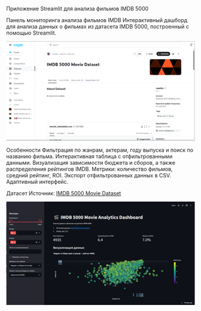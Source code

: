 Приложение Streamlit для анализа фильмов IMDB 5000

Панель мониторинга анализа фильмов IMDB
Интерактивный дашборд для анализа данных о фильмах из датасета IMDB 5000, построенный с помощью Streamlit.

![Screenshot](screenshot.png)

Особенности
Фильтрация по жанрам, актерам, году выпуска и поиск по названию фильма.
Интерактивная таблица с отфильтрованными данными.
Визуализация зависимости бюджета и сборов, а также распределения рейтингов IMDB.
Метрики: количество фильмов, средний рейтинг, ROI.
Экспорт отфильтрованных данных в CSV.
Адаптивный интерфейс.


Датасет
Источник: [IMDB 5000 Movie Dataset](https://www.kaggle.com/datasets/carolzhangdc/imdb-5000-movie-dataset?resource=download)

![Screenshot](screenshot1.png)
